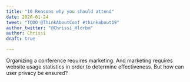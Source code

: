```yaml
---
title: "10 Reasons why you should attend"
date: 2020-01-24
tweet: "TODO @ThinkAboutConf #thinkabout19"
author_twitter: "@Chrissi_Hldrbm"
author: Chrissi
draft: true

---
```


Organizing a conference requires marketing. And marketing requires website
usage statistics in order to determine effectiveness. But how can user privacy
be ensured?
